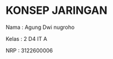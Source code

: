 <h1>KONSEP JARINGAN</h1>
  <p>Nama : Agung Dwi nugroho</p>
  <p>Kelas : 2 D4 IT A</p>
  <p>NRP : 3122600006</p>

